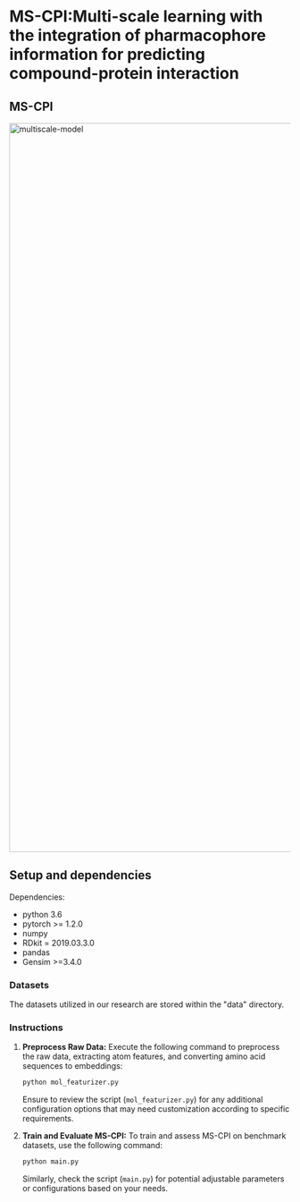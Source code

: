 # MS-CPI:Multi-scale learning with the integration of pharmacophore information for predicting compound-protein interaction


## MS-CPI



<img width="1304" alt="multiscale-model" src="https://github.com/liyf233/MS-CPI/assets/47840818/a8a7a974-0483-4f3f-99c2-425981d4523e">


## Setup and dependencies 

Dependencies:
- python 3.6
- pytorch >= 1.2.0
- numpy
- RDkit = 2019.03.3.0
- pandas
- Gensim >=3.4.0

### Datasets

The datasets utilized in our research are stored within the "data" directory.

### Instructions

1. **Preprocess Raw Data:**
   Execute the following command to preprocess the raw data, extracting atom features, and converting amino acid sequences to embeddings:

   ```bash
   python mol_featurizer.py
   ```

   Ensure to review the script (`mol_featurizer.py`) for any additional configuration options that may need customization according to specific requirements.

2. **Train and Evaluate MS-CPI:**
   To train and assess MS-CPI on benchmark datasets, use the following command:

   ```bash
   python main.py
   ```

   Similarly, check the script (`main.py`) for potential adjustable parameters or configurations based on your needs.
